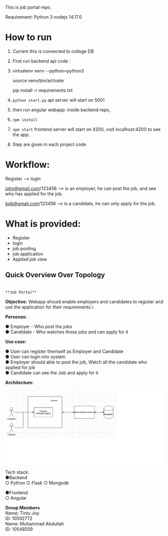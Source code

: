 This is job portal repo.

Requirement:
Python 3
nodejs 14.17.0


How to run
==================================
1) Current this is connected to college DB
2) First run backend api code : 
3) 
    virtualenv venv --python=python3
    
    source venv/bin/activate
    
    pip install -r requirements.txt

4) `python start.py` api server will start on 5001
5) then run angular webapp: inside backend repo, 
6) `npm install`
7) `npm start` frontend server will start on 4200, visit localhost:4200 to see the app.
8) Step are given in each project code


Workflow:
================================
Register --> login

john@gmail.com/123456 --> is an employer, he can post the job, and see who has applied for the job.

bob@gmail.com/123456 --> is a candidate, he can only apply for the job.


What is provided: 
===============================
- Register
- login
- job posting
- job application
- Applied job view

                                                                                    
                                                                                    
## Quick Overview Over Topology                                                                                     
                                                                                    
                                                                      **Job Portal**

**Objective:**
Webapp should enable employers and candidates to register and use the application for their requirements.\


**Personas:**

●	Employer - Who post the jobs\
●	Candidate - Who watches those jobs and can apply for it

**Use case:**

●	User can register themself as Employer and Candidate\
●	User can login into system\
●	Employer should able to post the job, Watch all the candidate who applied for job\
●	Candidate can see the Job and apply for it

**Architecture:**

![alt text](https://github.com/18101-muhammad/Group_project_DBS_ie/blob/main/Overview.png)
 

Tech stack:\
●Backend\
   ○	Python
   ○	Flask
   ○	Mongodb
   
●Frontend\
   ○    Angular
   
**Group Members**\
 Name: Tintu Joy\
 ID: 10592772\
 Name: Muhammad Abdullah\
 ID: 10548559




